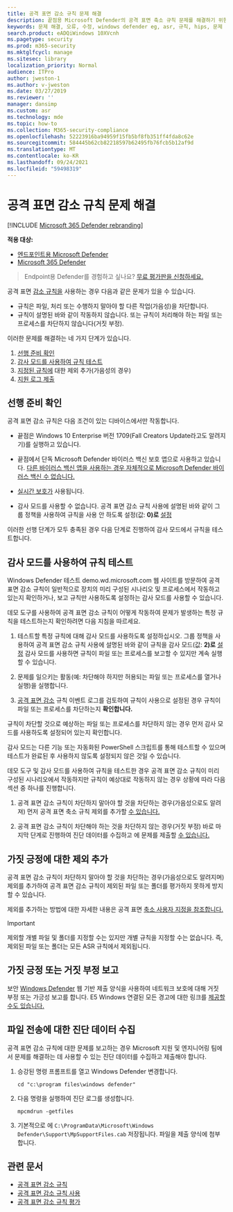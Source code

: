```yaml
---
title: 공격 표면 감소 규칙 문제 해결
description: 끝점용 Microsoft Defender의 공격 표면 축소 규칙 문제를 해결하기 위한 리소스 및 샘플 코드입니다.
keywords: 문제 해결, 오류, 수정, windows defender eg, asr, 규칙, hips, 문제 해결, 감사, 제외, 가극적, 손상, 차단, 끝점용 Microsoft Defender
search.product: eADQiWindows 10XVcnh
ms.pagetype: security
ms.prod: m365-security
ms.mktglfcycl: manage
ms.sitesec: library
localization_priority: Normal
audience: ITPro
author: jweston-1
ms.author: v-jweston
ms.date: 03/27/2019
ms.reviewer: ''
manager: dansimp
ms.custom: asr
ms.technology: mde
ms.topic: how-to
ms.collection: M365-security-compliance
ms.openlocfilehash: 52223916ba94959f15fb5bf8fb351ff4fda8c62e
ms.sourcegitcommit: 584445b62cb82218597b62495fb76fcb5b12af9d
ms.translationtype: MT
ms.contentlocale: ko-KR
ms.lasthandoff: 09/24/2021
ms.locfileid: "59498319"
---
```

# <a name="troubleshoot-attack-surface-reduction-rules"></a>공격 표면 감소 규칙 문제 해결

[!INCLUDE [Microsoft 365 Defender rebranding](../../includes/microsoft-defender.md)]


**적용 대상:**
- [엔드포인트용 Microsoft Defender](https://go.microsoft.com/fwlink/p/?linkid=2154037)
- [Microsoft 365 Defender](https://go.microsoft.com/fwlink/?linkid=2118804)

> Endpoint용 Defender를 경험하고 싶나요? [무료 평가판을 신청하세요.](https://signup.microsoft.com/create-account/signup?products=7f379fee-c4f9-4278-b0a1-e4c8c2fcdf7e&ru=https://aka.ms/MDEp2OpenTrial?ocid=docs-wdatp-pullalerts-abovefoldlink)

공격 표면 [감소 규칙을](attack-surface-reduction.md) 사용하는 경우 다음과 같은 문제가 있을 수 있습니다.

- 규칙은 파일, 처리 또는 수행하지 말아야 할 다른 작업(가음성)을 차단합니다.
- 규칙이 설명된 바와 같이 작동하지 않습니다. 또는 규칙이 처리해야 하는 파일 또는 프로세스를 차단하지 않습니다(거짓 부정).

이러한 문제를 해결하는 네 가지 단계가 있습니다.

1. [선행 준비 확인](#confirm-prerequisites)
2. [감사 모드를 사용하여 규칙 테스트](#use-audit-mode-to-test-the-rule)
3. [지정된 규칙에](#add-exclusions-for-a-false-positive) 대한 제외 추가(가음성의 경우)
4. [지원 로그 제출](#collect-diagnostic-data-for-file-submissions)

## <a name="confirm-prerequisites"></a>선행 준비 확인

공격 표면 감소 규칙은 다음 조건이 있는 디바이스에서만 작동합니다.

- 끝점은 Windows 10 Enterprise 버전 1709(Fall Creators Update라고도 알려지기)를 실행하고 있습니다.

- 끝점에서 단독 Microsoft Defender 바이러스 백신 보호 앱으로 사용하고 있습니다. [다른 바이러스 백신 앱을 사용하는 경우 자체적으로 Microsoft Defender 바이러스 백신 수 없습니다.](/windows/security/threat-protection/microsoft-defender-antivirus/microsoft-defender-antivirus-compatibility)

- [실시간 보호가](/windows/security/threat-protection/microsoft-defender-antivirus/configure-real-time-protection-microsoft-defender-antivirus) 사용됩니다.

- 감사 모드를 사용할 수 없습니다. 공격 표면 감소 규칙  사용에 설명된 바와 같이 그룹 정책을 사용하여 규칙을 사용 안 하도록 설정(값: **0)로** [설정](enable-attack-surface-reduction.md)

이러한 선행 단계가 모두 충족된 경우 다음 단계로 진행하여 감사 모드에서 규칙을 테스트합니다.

## <a name="use-audit-mode-to-test-the-rule"></a>감사 모드를 사용하여 규칙 테스트

Windows Defender 테스트 demo.wd.microsoft.com 웹 사이트를 방문하여 [](https://demo.wd.microsoft.com?ocid=cx-wddocs-testground) 공격 표면 감소 규칙이 일반적으로 장치의 미리 구성된 시나리오 및 프로세스에서 작동하고 있는지 확인하거나, 보고 규칙만 사용하도록 설정하는 감사 모드를 사용할 수 있습니다.

데모 도구를 [](evaluate-attack-surface-reduction.md) 사용하여 공격 표면 감소 규칙이 어떻게 작동하여 문제가 발생하는 특정 규칙을 테스트하는지 확인하려면 다음 지침을 따르세요.

1. 테스트할 특정 규칙에 대해 감사 모드를 사용하도록 설정하십시오. 그룹 정책을 사용하여 공격  표면 감소 규칙 사용에 설명된 바와 같이 규칙을 감사 모드(값: **2)로** [설정](enable-attack-surface-reduction.md) 감사 모드를 사용하면 규칙이 파일 또는 프로세스를 보고할 수 있지만 계속 실행할 수 있습니다.

2. 문제를 일으키는 활동(예: 차단해야 하지만 허용되는 파일 또는 프로세스를 열거나 실행)을 실행합니다.

3. [공격 표면 감소](attack-surface-reduction.md) 규칙 이벤트 로그를 검토하여 규칙이 사용으로 설정된 경우 규칙이 파일 또는 프로세스를 차단하는지 **확인합니다.**

규칙이 차단할 것으로 예상하는 파일 또는 프로세스를 차단하지 않는 경우 먼저 감사 모드를 사용하도록 설정되어 있는지 확인합니다.

감사 모드는 다른 기능 또는 자동화된 PowerShell 스크립트를 통해 테스트할 수 있으며 테스트가 완료된 후 사용하지 않도록 설정되지 않은 것일 수 있습니다.

데모 도구 및 감사 모드를 사용하여 규칙을 테스트한 경우 공격 표면 감소 규칙이 미리 구성된 시나리오에서 작동하지만 규칙이 예상대로 작동하지 않는 경우 상황에 따라 다음 섹션 중 하나를 진행합니다.

1. 공격 표면 감소 규칙이 차단하지 말아야 할 것을 차단하는 경우(가음성으로도 알려져) 먼저 공격 표면 축소 규칙 제외를 추가할 [수 있습니다.](#add-exclusions-for-a-false-positive)

2. 공격 표면 감소 규칙이 차단해야 하는 것을 차단하지 않는 경우(거짓 부정) 바로 마지막 단계로 진행하여 진단 데이터를 수집하고 에 문제를 제출할 [수 있습니다.](#collect-diagnostic-data-for-file-submissions)

## <a name="add-exclusions-for-a-false-positive"></a>가짓 긍정에 대한 제외 추가

공격 표면 감소 규칙이 차단하지 말아야 할 것을 차단하는 경우(가음성으로도 알려지며) 제외를 추가하여 공격 표면 감소 규칙이 제외된 파일 또는 폴더를 평가하지 못하게 방지할 수 있습니다.

제외를 추가하는 방법에 대한 자세한 내용은 공격 표면 [축소 사용자 지정을 참조합니다.](customize-attack-surface-reduction.md)

> [!IMPORTANT]
> 제외할 개별 파일 및 폴더를 지정할 수는 있지만 개별 규칙을 지정할 수는 없습니다.
> 즉, 제외된 파일 또는 폴더는 모든 ASR 규칙에서 제외됩니다.

## <a name="report-a-false-positive-or-false-negative"></a>가짓 긍정 또는 거짓 부정 보고

보안 [Windows Defender](https://www.microsoft.com/wdsi/filesubmission) 웹 기반 제출 양식을 사용하여 네트워크 보호에 대해 거짓 부정 또는 가긍성 보고를 합니다. E5 Windows 연결된 모든 경고에 대한 링크를 [제공할 수도 있습니다.](alerts-queue.md)

## <a name="collect-diagnostic-data-for-file-submissions"></a>파일 전송에 대한 진단 데이터 수집

공격 표면 감소 규칙에 대한 문제를 보고하는 경우 Microsoft 지원 및 엔지니어링 팀에서 문제를 해결하는 데 사용할 수 있는 진단 데이터를 수집하고 제출해야 합니다.

1. 승강된 명령 프롬프트를 열고 Windows Defender 변경합니다.

   ```console
   cd "c:\program files\windows defender"
   ```

2. 다음 명령을 실행하여 진단 로그를 생성합니다.

   ```console
   mpcmdrun -getfiles
   ```

3. 기본적으로 에 `C:\ProgramData\Microsoft\Windows Defender\Support\MpSupportFiles.cab` 저장됩니다. 파일을 제출 양식에 첨부합니다.

## <a name="related-articles"></a>관련 문서

- [공격 표면 감소 규칙](attack-surface-reduction.md)
- [공격 표면 감소 규칙 사용](enable-attack-surface-reduction.md)
- [공격 표면 감소 규칙 평가](evaluate-attack-surface-reduction.md)
